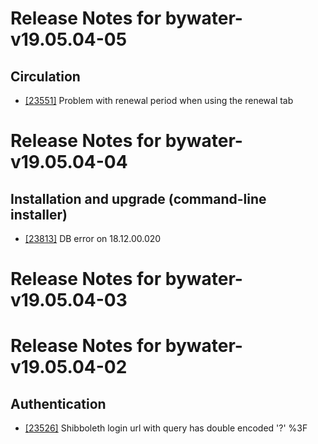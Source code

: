 
# Release Notes for bywater-v19.05.04-05

## Circulation

- [[23551]](http://bugs.koha-community.org/bugzilla3/show_bug.cgi?id=23551) Problem with renewal period when using the renewal tab



# Release Notes for bywater-v19.05.04-04

## Installation and upgrade (command-line installer)

- [[23813]](http://bugs.koha-community.org/bugzilla3/show_bug.cgi?id=23813) DB error on 18.12.00.020



# Release Notes for bywater-v19.05.04-03



# Release Notes for bywater-v19.05.04-02

## Authentication

- [[23526]](http://bugs.koha-community.org/bugzilla3/show_bug.cgi?id=23526) Shibboleth login url with query has double encoded '?' %3F


